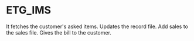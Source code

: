 # ETG_IMS

It fetches the customer's asked items.
Updates the record file.
Add sales to the sales file.
Gives the bill to the customer.
